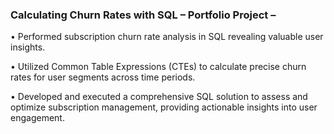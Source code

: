 ### **Calculating Churn Rates with SQL – Portfolio Project –**

•	Performed subscription churn rate analysis in SQL revealing valuable user insights.

•	Utilized Common Table Expressions (CTEs) to calculate precise churn rates for user segments across time periods.

•	Developed and executed a comprehensive SQL solution to assess and optimize subscription management, providing actionable insights into user engagement.

